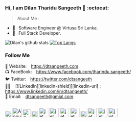 ### Hi,  I am Dilan Tharidu Sangeeth 🐞 :octocat:
> About Me :
- 🔭  &ensp;Software Engineer @ Virtusa Sri Lanka.
- 🌱  &ensp;Full Stack Developer.

![Dilan's github stats](https://github-readme-stats.vercel.app/api?username=sriThariduSangeeth&show_icons=true&theme=monokai)
[![Top Langs](https://github-readme-stats.vercel.app/api/top-langs/?username=sriThariduSangeeth&theme=monokai&hide=html,css&langs_count=7)](https://github.com/anuraghazra/github-readme-stats)

### Follow Me

🔗 Website:&ensp;&ensp;https://dtsangeeth.com<br/>
📺 FaceBook:&ensp;&ensp;https://www.facebook.com/tharindu.sangeeth/<br/>
🐦 Twitter:&ensp;&ensp;https://twitter.com/dtsangeeth<br/>
👨‍💼 &ensp; [![LinkedIn][linkedin-shield]][linkedin-url] :&ensp;&ensp;https://www.linkedin.com/in/dtsangeeth/<br/>
📧 Email:&ensp;&ensp;dtsangeeth@gmial.com
##
<p float="left">
  <img src="https://spring.io/images/spring-logo-9146a4d3298760c2e7e49595184e1975.svg" alt="Spring Boot" height="20">
  <img src="https://angular.io/assets/images/logos/angular/angular.svg" alt="Angular 10" height="30">
  <img src="https://jwt.io/img/pic_logo.svg" alt="Angular 10" height="25">
  <img src="https://nodejs.org/static/images/logo.svg" alt="Node" height="20">
  <img src="https://nestjs.com/img/logo_text.svg" alt="jet" height="30">
  <img src="https://graphql.org/img/logo.svg" alt="jet" height="30">
  <img src="https://cdn.rawgit.com/graphile/graphile.github.io/a6225f8c3052df5c276ecef28aeb0cade1aec16a/logos/postgraphile.optimized.svg" alt="jet" height="30">
  <img src="https://developer.apple.com/assets/elements/icons/swift/swift-64x64.png" alt="jet" height="30">
  <img src="https://developer.android.com/images/brand/Android_Robot.png" alt="jet" height="20">
  <img src="https://static-www.elastic.co/v3/assets/bltefdd0b53724fa2ce/blt7c665c2ab90dd251/5bd9e3ad4ed46d9b5fbadd02/icon-elastic-stack-bb.svg" alt="jet" height="30">
  <img src="https://www.mysql.com/common/logos/logo-mysql-170x115.png" alt="jet" height="30">
   <img src="https://www.postgresql.org/media/img/about/press/elephant.png" alt="jet" height="30">
</p>  
